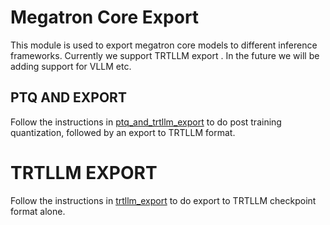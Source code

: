 # Megatron Core Export

This module is used to export megatron core models to different inference frameworks. 
Currently we support TRTLLM export . In the future we will be adding support for VLLM etc. 

## PTQ AND EXPORT
Follow the instructions in [ptq_and_trtllm_export](./ptq_and_trtllm_export) to do post training quantization, followed by an export to TRTLLM format. 

# TRTLLM EXPORT
Follow the instructions in [trtllm_export](./trtllm_export/) to do export to TRTLLM checkpoint format alone.